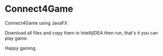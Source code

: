# Connect4Game
Connect4Game using JavaFX

Download all files and copy them in IntellijIDEA then run, that's it you can play game.

Happy gaming.
